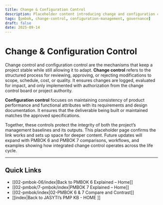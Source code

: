```yaml
---
title: Change & Configuration Control
description: Placeholder content introducing change and configuration control in projects
tags: [pmbok, change-control, configuration-management, governance]
draft: false
date: 2025-09-14
---
```


# Change & Configuration Control

Change control and configuration control are the mechanisms that keep a project stable while still allowing it to adapt. **Change control** refers to the structured process for reviewing, approving, or rejecting modifications to scope, schedule, cost, or quality. It ensures changes are logged, evaluated for impact, and only implemented with authorization from the change control board or project authority.  

**Configuration control** focuses on maintaining consistency of product performance and functional attributes with its requirements and design documentation. It ensures that the deliverable being built or maintained matches the approved specifications.  

Together, these controls protect the integrity of both the project’s management baselines and its outputs. This placeholder page confirms the link works and sets up space for deeper content. Future updates will expand with PMBOK 6 and PMBOK 7 comparisons, workflows, and examples showing how integrated change control operates across the life cycle.

---
## Quick Links
- [[02-pmbok-06/index|Back to PMBOK 6 Explained – Home]]
- [[02-pmbok/7-pmbok/index|PMBOK 7 Explained – Home]]
- [[02-pmbok/index|02-PMBOK 6 & 7 Compare and Contrast]]
- [[index|Back to JASYTI’s PMP KB - HOME ]]